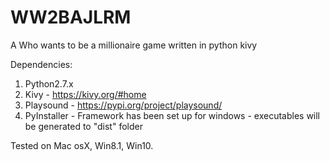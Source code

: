 # WW2BAJLRM
A Who wants to be a millionaire game written in python kivy

Dependencies: 
  1. Python2.7.x
  2. Kivy - https://kivy.org/#home
  3. Playsound - https://pypi.org/project/playsound/
  4. PyInstaller - Framework has been set up for windows - executables will be generated to "dist" folder

Tested on Mac osX, Win8.1, Win10.

